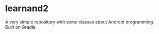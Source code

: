 learnand2
=========

A very simple repository with some classes about Android programming. Built on Gradle.

